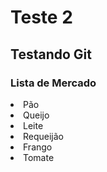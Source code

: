 # Teste 2
## Testando Git

### Lista de Mercado
<li>Pão</li>
<li>Queijo</li>
<li>Leite</li>
<li>Requeijão</li>
<li>Frango</li>
<li>Tomate</li>